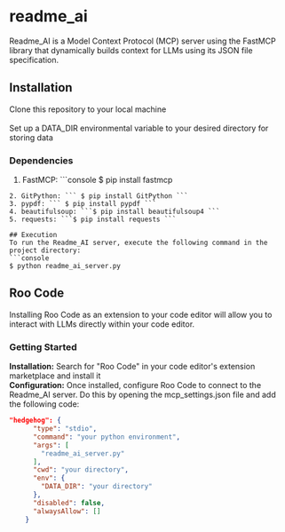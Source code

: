 # readme_ai
Readme_AI is a Model Context Protocol (MCP) server using the FastMCP library that dynamically builds context for LLMs using its JSON file specification.

## Installation
Clone this repository to your local machine <br> <br>
Set up a DATA_DIR environmental variable to your desired directory for storing data

### Dependencies
1. FastMCP: ```console
$ pip install fastmcp
```
2. GitPython: ``` $ pip install GitPython ```
3. pypdf: ``` $ pip install pypdf ```
4. beautifulsoup: ```$ pip install beautifulsoup4 ```
5. requests: ```$ pip install requests ```

## Execution
To run the Readme_AI server, execute the following command in the project directory:
```console
$ python readme_ai_server.py
```

## Roo Code
Installing Roo Code as an extension to your code editor will allow you to interact with LLMs directly within your code editor.

### Getting Started
**Installation:** Search for "Roo Code" in your code editor's extension marketplace and install it <br>
**Configuration:** Once installed, configure Roo Code to connect to the Readme_AI server. Do this by opening the mcp_settings.json file and add the following code:

```json
"hedgehog": {
      "type": "stdio",
      "command": "your python environment",
      "args": [
        "readme_ai_server.py"
      ],
      "cwd": "your directory",
      "env": {
        "DATA_DIR": "your directory"
      },
      "disabled": false,
      "alwaysAllow": []
    }
```

